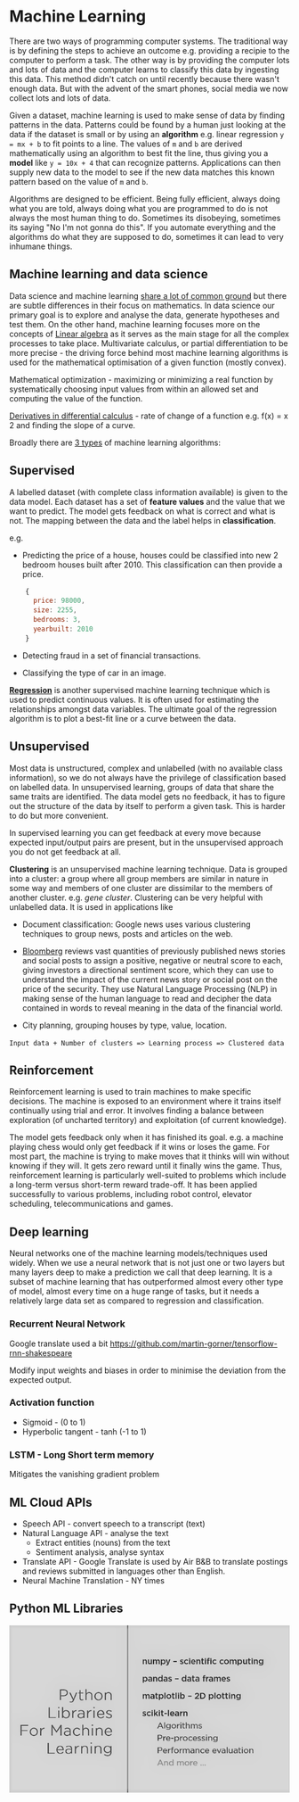 # Machine Learning

There are two ways of programming computer systems. The traditional way is by defining the steps to achieve an outcome e.g. providing a recipie to the computer to perform a task. The other way is by providing the computer lots and lots of data and the computer learns to classify this data by ingesting this data. This method didn't catch on until recently because there wasn't enough data. But with the advent of the smart phones, social media we now collect lots and lots of data. 

Given a dataset, machine learning is used to make sense of  data by finding patterns in the data. Patterns could be found by a human just looking at the data if the dataset is small or by using an **algorithm** e.g. linear regression `y = mx + b` to fit points to a line. The values of `m` and `b` are derived mathematically using an algorithm to best fit the line, thus giving you a **model** like `y = 10x + 4` that can recognize patterns. Applications can then supply new data to the model to see if the new data matches this known pattern based on the value of `m` and `b`.

Algorithms are designed to be efficient. Being fully efficient, always doing what you are told, always doing what you are programmed to do is not always the most human thing to do. Sometimes its disobeying, sometimes its saying "No I'm not gonna do this". If you automate everything and the algorithms do what they are supposed to do, sometimes it can lead to very inhumane things.  

## Machine learning and data science

Data science and machine learning [share a lot of common ground](https://www.analyticsvidhya.com/blog/2019/10/mathematics-behind-machine-learning/) but there are subtle differences in their focus on mathematics. In data science our primary goal is to explore and analyse the data, generate hypotheses and test them. On the other hand, machine learning focuses more on the concepts of [Linear algebra](https://www.analyticsvidhya.com/blog/2017/05/comprehensive-guide-to-linear-algebra/?utm_source=blog&utm_medium=mathematics-behind-machine-learning) as it serves as the main stage for all the complex processes to take place. Multivariate calculus, or partial differentiation to be more precise - the driving force behind most machine learning algorithms is used for the mathematical optimisation of a given function (mostly convex).

Mathematical optimization - maximizing or minimizing a real function by systematically choosing input values from within an allowed set and computing the value of the function.

[Derivatives in differential calculus](https://www.youtube.com/watch?v=rAof9Ld5sOg) - rate of change of a function e.g. f(x) = x 2 and finding the slope of a curve.

Broadly there are [3 types](https://www.analyticsvidhya.com/blog/2017/09/common-machine-learning-algorithms/) of machine learning algorithms:

## Supervised

A labelled dataset (with complete class information available) is given to the data model. Each dataset has a set of **feature values** and the value that we want to predict. The model gets feedback on what is correct and what is not. The mapping between the data and the label helps in **classification**.

e.g.

* Predicting the price of a house, houses could be classified into new 2 bedroom houses built after 2010. This classification can then provide a price.
  
```javascript
    {
      price: 98000,
      size: 2255,
      bedrooms: 3,
      yearbuilt: 2010
    }
```

* Detecting fraud in a set of financial transactions.

* Classifying the type of car in an image.

[**Regression**](https://en.wikipedia.org/wiki/Regression_analysis) is another supervised machine learning technique which is used to predict continuous values. It is often used for estimating the relationships amongst data variables. The ultimate goal of the regression algorithm is to plot a best-fit line or a curve between the data.

## Unsupervised

Most data is unstructured, complex and unlabelled (with no available class information), so we do not always have the privilege of classification based on labelled data. In unsupervised learning, groups of data that share the same traits are identified. The data model gets no feedback, it has to figure out the structure of the data by itself to perform a given task. This is harder to do but more convenient.

In supervised learning you can get feedback at every move because expected input/output pairs are present, but in the unsupervised approach you do not get feedback at all.

**Clustering** is an unsupervised machine learning technique. Data is grouped into a cluster: a group where all group members are similar in nature in some way and members of one cluster are dissimilar to the members of another cluster. e.g. *gene cluster*. Clustering can be very helpful with unlabelled data. It is used in applications like

* Document classification: Google news uses various clustering techniques to group news, posts and articles on the web.
* [Bloomberg](https://www.bloomberg.com/professional/tech-decoded/) reviews vast quantities of previously published news stories and social posts to assign a positive, negative or neutral score to each, giving investors a directional sentiment score, which they can use to understand the impact of the current news story or social post on the price of the security. They use Natural Language Processing (NLP) in making sense of the human language to read and decipher the data contained in words to reveal meaning in the data of the financial world.

* City planning, grouping houses by type, value, location.

`Input data + Number of clusters => Learning process => Clustered data`

## Reinforcement

Reinforcement learning is used to train machines to make specific decisions. The machine is exposed to an environment where it trains itself continually using trial and error. It involves finding a balance between exploration (of uncharted territory) and exploitation (of current knowledge).

The model gets feedback only when it has finished its goal. e.g. a machine playing chess would only get feedback if it wins or loses the game. For most part, the machine is trying to make moves that it thinks will win without knowing if they will. It gets zero reward until it finally wins the game. Thus, reinforcement learning is particularly well-suited to problems which include a long-term versus short-term reward trade-off. It has been applied successfully to various problems, including robot control, elevator scheduling, telecommunications and games.

## Deep learning

Neural networks one of the machine learning models/techniques used widely. When we use a neural network that is not just one or two layers but many layers deep to make a prediction we call that deep learning. It is a subset of machine learning that has outperformed almost every other type of model, almost every time on a huge range of tasks, but it needs a relatively large data set as compared to regression and classification.

### Recurrent Neural Network

Google translate used a bit
https://github.com/martin-gorner/tensorflow-rnn-shakespeare

Modify input weights and biases in order to minimise the deviation from the expected output.

### Activation function

* Sigmoid -  (0 to 1)
* Hyperbolic tangent - tanh (-1 to 1)

### LSTM - Long Short term memory

Mitigates the vanishing gradient problem

## ML Cloud APIs

* Speech API - convert speech to a transcript (text)
* Natural Language API - analyse the text
    * Extract entities (nouns) from the text
    * Sentiment analysis, analyse syntax
* Translate API - Google Translate is used by Air B&B to translate postings and reviews submitted in languages other than English.
* Neural Machine Translation - NY times

## Python ML Libraries

![python-ml-libraries.png](../Images/python-ml-libraries.png "Python ml libraries")